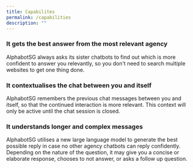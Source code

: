 ```yaml
---
title: Capabilites
permalink: /capabilities
description: ""
---
```

### It gets the best answer from the most relevant agency

AlphabotSG always asks its sister chatbots to find out which is more confident to answer you relevantly, so you don't need to search multiple websites to get one thing done.

### It contextualises the chat between you and itself

AlphabotSG remembers the previous chat messages between you and itself, so that the continued interaction is more relevant. This context will only be active until the chat session is closed.

### It understands longer and complex messages

AlphabotSG utilises a new large language model to generate the best possible reply in case no other agency chatbots can reply confidently. Depending on the nature of the question, it may give you a concise or elaborate response, chooses to not answer, or asks a follow up question.